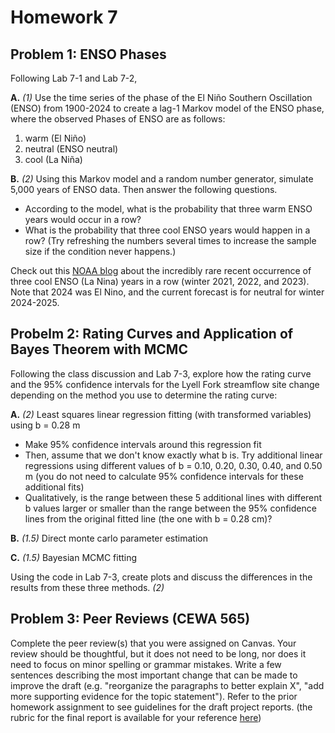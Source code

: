 # Homework 7

 
## Problem 1: ENSO Phases
Following Lab 7-1 and Lab 7-2,

**A.** *(1)* Use the time series of the phase of the El Niño Southern Oscillation (ENSO) from 1900-2024 to create a lag-1 Markov model of the ENSO phase, where the observed Phases of ENSO are as follows:

1. warm (El Niño)
2. neutral (ENSO neutral)
3. cool (La Niña)

**B.** *(2)* Using this Markov model and a random number generator, simulate 5,000 years of ENSO data. Then answer the following questions.

  - According to the model, what is the probability that three warm ENSO years would occur in a row?
  - What is the probability that three cool ENSO years would happen in a row?  (Try refreshing the numbers several times to increase the sample size if the condition never happens.)

Check out this [NOAA blog](https://research.noaa.gov/2023/11/07/recent-triple-dip-la-nina-upends-current-understanding-of-enso/) about the incredibly rare recent occurrence of three cool ENSO (La Nina) years in a row (winter 2021, 2022, and 2023).  Note that 2024 was El Nino, and the current forecast is for neutral for winter 2024-2025.

## Probelm 2: Rating Curves and Application of Bayes Theorem with MCMC
 
Following the class discussion and Lab 7-3, explore how the rating curve and the 95% confidence intervals for the Lyell Fork streamflow site change depending on the method you use to determine the rating curve:

**A.** *(2)* Least squares linear regression fitting (with transformed variables) using b = 0.28 m
  - Make 95% confidence intervals around this regression fit
  - Then, assume that we don't know exactly what b is. Try additional linear regressions using different values of b = 0.10, 0.20, 0.30, 0.40, and 0.50 m (you do not need to calculate 95% confidence intervals for these additional fits)
  - Qualitatively, is the range between these 5 additional lines with different b values larger or smaller than the range between the 95% confidence lines from the original fitted line (the one with b = 0.28 cm)?
  
**B.** *(1.5)* Direct monte carlo parameter estimation

**C.** *(1.5)* Bayesian MCMC fitting

Using the code in Lab 7-3, create plots and discuss the differences in the results from these three methods. *(2)*

## Problem 3: Peer Reviews (CEWA 565)

Complete the peer review(s) that you were assigned on Canvas. Your review should be thoughtful, but it does not need to be long, nor does it need to focus on minor spelling or grammar mistakes. Write a few sentences describing the most important change that can be made to improve the draft (e.g. "reorganize the paragraphs to better explain X", "add more supporting evidence for the topic statement"). Refer to the prior homework assignment to see guidelines for the draft project reports. (the rubric for the final report is available for your reference [here](/overview/b-project.md))


